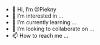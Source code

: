 - 👋 Hi, I’m @Piekny
- 👀 I’m interested in ...
- 🌱 I’m currently learning ...
- 💞️ I’m looking to collaborate on ...
- 📫 How to reach me ...

<!---
Piekny/Piekny is a ✨ special ✨ repository because its `README.md` (this file) appears on your GitHub profile.
You can click the Preview link to take a look at your changes.
--->
